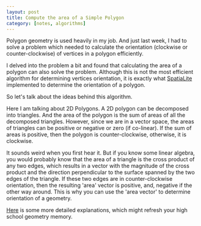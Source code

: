 ```yaml
---
layout: post
title: Compute the area of a Simple Polygon
category: [notes, algorithms]
---
```


Polygon geometry is used heavily in my job. And just last week, I had to solve a problem which needed to calculate the
orientation (clockwise or counter-clockwise) of vertices in a polygon efficiently. 

I delved into the problem a bit and found that calculating the area of a polygon can also solve the problem. Although 
this is not the most efficient algorithm for determining vertices orientation, it is exactly what [SpatiaLite](https://www.gaia-gis.it/fossil/libspatialite/index) 
implemented to determine the orientation of a polygon.

So let's talk about the ideas behind this algorithm.

Here I am talking about 2D Polygons. A 2D polygon can be decomposed into triangles. And the area of the polygon is the sum 
of areas of all the decomposed triangles. However, since we are in a vector space, the areas of triangles can be positive or
negative or zero (if co-linear). If the sum of areas is positive, then the polygon is counter-clockwise, otherwise, it is clockwise.

It sounds weird when you first hear it. But if you know some linear algebra, you would probably know that the area of a
triangle is the cross product of any two edges, which results in a vector with the magnitude of the cross product and
the direction perpendicular to the surface spanned by the two edges of the triangle. If these two edges are
in counter-clockwise orientation, then the resulting 'area' vector is positive, and, negative if the other way around. This is 
why you can use the 'area vector' to determine orientation of a geometry.

[Here](http://softsurfer.com/Archive/algorithm_0101/algorithm_0101.htm) is some more detailed explanations, which might 
refresh your high school geometry memory.

